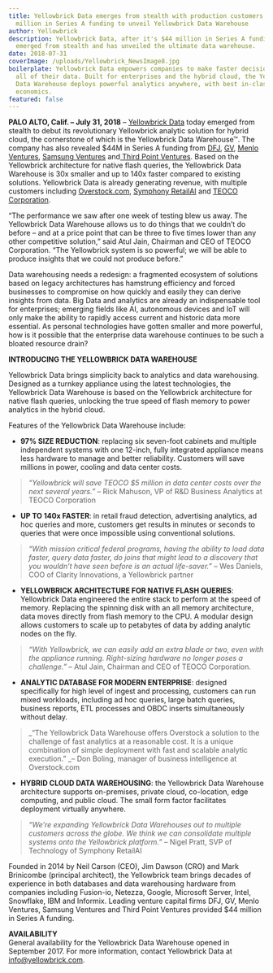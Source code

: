 ```yaml
---
title: Yellowbrick Data emerges from stealth with production customers and $44
  million in Series A funding to unveil Yellowbrick Data Warehouse
author: Yellowbrick
description: Yellowbrick Data, after it's $44 million in Series A funding, has
  emerged from stealth and has unveiled the ultimate data warehouse.
date: 2018-07-31
coverImage: /uploads/Yellowbrick_NewsImage8.jpg
boilerplate: Yellowbrick Data empowers companies to make faster decisions with
  all of their data. Built for enterprises and the hybrid cloud, the Yellowbrick
  Data Warehouse deploys powerful analytics anywhere, with best in-class
  economics.
featured: false
---
```


**PALO ALTO, Calif. – July 31, 2018** – [Yellowbrick Data](/) today emerged from stealth to debut its revolutionary Yellowbrick analytic solution for hybrid cloud, the cornerstone of which is the Yellowbrick Data Warehouse™. The company has also revealed $44M in Series A funding from [DFJ](http://www.dfj.com/), [GV](http://www.gv.com/), [Menlo Ventures](http://www.menlovc.com/), [Samsung Ventures](http://www.samsungventure.co.kr/) and[ Third Point Ventures](http://www.thirdpointventures.com/). Based on the Yellowbrick architecture for native flash queries, the Yellowbrick Data Warehouse is 30x smaller and up to 140x faster compared to existing solutions. Yellowbrick Data is already generating revenue, with multiple customers including [Overstock.com](http://www.overstock.com/), [Symphony RetailAI](http://symphonyretailai.com/) and [TEOCO Corporation](http://www.teoco.com/).

“The performance we saw after one week of testing blew us away. The Yellowbrick Data Warehouse allows us to do things that we couldn’t do before – and at a price point that can be three to five times lower than any other competitive solution,” said Atul Jain, Chairman and CEO of TEOCO Corporation. “The Yellowbrick system is so powerful; we will be able to produce insights that we could not produce before.”

Data warehousing needs a redesign: a fragmented ecosystem of solutions based on legacy architectures has hamstrung efficiency and forced businesses to compromise on how quickly and easily they can derive insights from data. Big Data and analytics are already an indispensable tool for enterprises; emerging fields like AI, autonomous devices and IoT will only make the ability to rapidly access current and historic data more essential. As personal technologies have gotten smaller and more powerful, how is it possible that the enterprise data warehouse continues to be such a bloated resource drain?

**INTRODUCING THE YELLOWBRICK DATA WAREHOUSE**

Yellowbrick Data brings simplicity back to analytics and data warehousing. Designed as a turnkey appliance using the latest technologies, the Yellowbrick Data Warehouse is based on the Yellowbrick architecture for native flash queries, unlocking the true speed of flash memory to power analytics in the hybrid cloud.

Features of the Yellowbrick Data Warehouse include:

- **97% SIZE REDUCTION**: replacing six seven-foot cabinets and multiple independent systems with one 12-inch, fully integrated appliance means less hardware to manage and better reliability. Customers will save millions in power, cooling and data center costs.

> _“Yellowbrick will save TEOCO $5 million in data center costs over the next several years.”_ – Rick Mahuson, VP of R&D Business Analytics at TEOCO Corporation

- **UP TO 140x FASTER**: in retail fraud detection, advertising analytics, ad hoc queries and more, customers get results in minutes or seconds to queries that were once impossible using conventional solutions.

> _“With mission critical federal programs, having the ability to load data faster, query data faster, do joins that might lead to a discovery that you wouldn’t have seen before is an actual life-saver.”_ – Wes Daniels, COO of Clarity Innovations, a Yellowbrick partner

- **YELLOWBRICK ARCHITECTURE FOR NATIVE FLASH QUERIES**: Yellowbrick Data engineered the entire stack to perform at the speed of memory. Replacing the spinning disk with an all memory architecture, data moves directly from flash memory to the CPU. A modular design allows customers to scale up to petabytes of data by adding analytic nodes on the fly.

> _“With Yellowbrick, we can easily add an extra blade or two, even with the appliance running. Right-sizing hardware no longer poses a challenge.”_ – Atul Jain, Chairman and CEO of TEOCO Corporation.

- **ANALYTIC DATABASE FOR MODERN ENTERPRISE**: designed specifically for high level of ingest and processing, customers can run mixed workloads, including ad hoc queries, large batch queries, business reports, ETL processes and OBDC inserts simultaneously without delay.

> _“The Yellowbrick Data Warehouse offers Overstock a solution to the challenge of fast analytics at a reasonable cost. It is a unique combination of simple deployment with fast and scalable analytic execution.” _– Don Boling, manager of business intelligence at Overstock.com

- **HYBRID CLOUD DATA WAREHOUSING**: the Yellowbrick Data Warehouse architecture supports on-premises, private cloud, co-location, edge computing, and public cloud. The small form factor facilitates deployment virtually anywhere.

> _“We’re expanding Yellowbrick Data Warehouses out to multiple customers across the globe. We think we can consolidate multiple systems onto the Yellowbrick platform.”_ – Nigel Pratt, SVP of Technology of Symphony RetailAI

Founded in 2014 by Neil Carson (CEO), Jim Dawson (CRO) and Mark Brinicombe (principal architect), the Yellowbrick team brings decades of experience in both databases and data warehousing hardware from companies including Fusion-io, Netezza, Google, Microsoft Server, Intel, Snowflake, IBM and Informix. Leading venture capital firms DFJ, GV, Menlo Ventures, Samsung Ventures and Third Point Ventures provided $44 million in Series A funding.

**AVAILABILITY**  
General availability for the Yellowbrick Data Warehouse opened in September 2017. For more information, contact Yellowbrick Data at info@yellowbrick.com.

